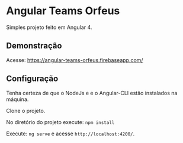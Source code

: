 # Angular Teams Orfeus

Simples projeto feito em Angular 4.

## Demonstração

Acesse: https://angular-teams-orfeus.firebaseapp.com/

## Configuração

Tenha certeza de que o NodeJs e e o Angular-CLI estão instalados na máquina.

Clone o projeto.

No diretório do projeto execute: `npm install`

Execute: `ng serve` e acesse `http://localhost:4200/`.
